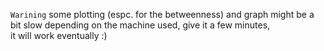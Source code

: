 ```Warining``` some plotting (espc. for the betweenness) and graph might be a bit slow depending on the machine used, give it a few minutes,  
it will work eventually :)